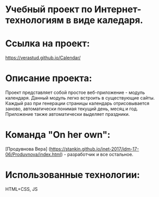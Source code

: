 # Учебный проект по Интернет-технологиям в виде каледаря.

# Ссылка на проект:
https://verastud.github.io/Calendar/

# Описание проекта:
Проект представляет собой простое веб-приложение - модуль календаря. Данный модуль легко встроить в существующие сайты. Каждый раз при генерации страницы календарь отрисовывается заново, автоматически понимая текущий день, месяц и год. Приложение также автоматически выделяет праздники.

# Команда "On her own":
[Продувнова Вера] (https://stankin.github.io/inet-2017/idm-17-06/Produvnova/index.html) - разработчик и все остальное.

# Использованные технологии:
HTML+CSS, JS
